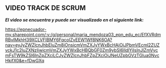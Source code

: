 **VIDEO TRACK DE SCRUM**
--
***El video se encuentra y puede ser visualizado en el siguiente link:***

https://epnecuador-my.sharepoint.com/:v:/g/personal/maria_mendoza03_epn_edu_ec/EfXVRdmRBvlMkhH39XCLVFIBMY6FqcoIZvEEW1Wf8NK6OA?nav=eyJyZWZlcnJhbEluZm8iOnsicmVmZXJyYWxBcHAiOiJPbmVEcml2ZUZvckJ1c2luZXNzIiwicmVmZXJyYWxBcHBQbGF0Zm9ybSI6IldlYiIsInJlZmVycmFsTW9kZSI6InZpZXciLCJyZWZlcnJhbFZpZXciOiJNeUZpbGVzTGlua0NvcHkifX0&e=fDwGXq 